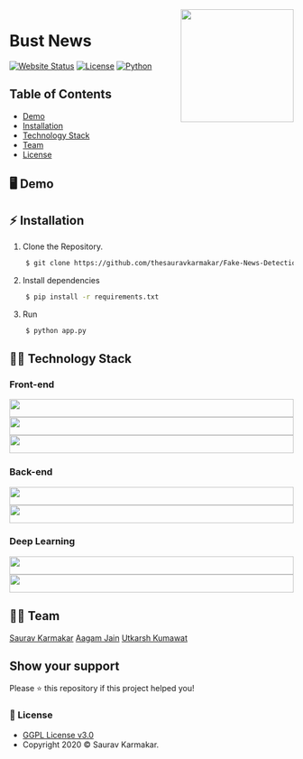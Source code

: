 <a href="https://bustnews.herokuapp.com/">
	<img src="https://github.com/thesauravkarmakar/Fake-News-Detection/blob/master/static/assets/Bust%20News%20Logo.png" align="right" width="200" height="200"/>
</a>

Bust News
======================
[![Website Status](https://img.shields.io/website-up-down-green-red/http/shields.io.svg)](https://status.heroku.com/) 
[![License](https://img.shields.io/badge/License-GPLv3-blue.svg)](https://github.com/thesauravkarmakar/Fake-News-Detection/blob/master/LICENSE)  [![Python](https://img.shields.io/badge/python-v3.7.7-green)]()  


## Table of Contents
- [Demo](#demo)
- [Installation](#installation)
- [Technology Stack](#technology-stack)
- [Team](#team)
- [License](#license)

## 🖥️ Demo

## :zap: Installation

1. Clone the Repository.
```bash
    $ git clone https://github.com/thesauravkarmakar/Fake-News-Detection
 ```
2. Install dependencies 
```bash
    $ pip install -r requirements.txt
 ```
3. Run 
```bash
    $ python app.py
 ```	
## :man_technologist: Technology Stack

### Front-end 
<p float="left">
    <img src="https://cdn.worldvectorlogo.com/logos/html5.svg" width="32" height="32" style="width:100%">
    <img src="https://cdn.worldvectorlogo.com/logos/css3.svg"  width="32" height="32" style="width:100%">
    <img src="https://cdn.worldvectorlogo.com/logos/javascript.svg"  width="32" height="32" style="width:100%">
    
</p>

### Back-end
<p float="left">
    <img src="https://cdn.worldvectorlogo.com/logos/python-4.svg" width="32" height="32" style="width:100%">
    <img src="https://cdn.worldvectorlogo.com/logos/flask.svg" width="32" height="32" style="width:100%">
</p>

### Deep Learning
<p float="left">
    <img src="https://cdn.worldvectorlogo.com/logos/tensorflow-2.svg" width="32" height="32" style="width:100%">
    <img src="https://i2.wp.com/clay-atlas.com/wp-content/uploads/2019/08/python_nltk.png?resize=592%2C644&ssl=1" width="32" height="32" style="width:100%">
</p>

## :man_in_tuxedo: Team
[Saurav Karmakar](https://www.linkedin.com/in/sauravkarmakar/)
[Aagam Jain](https://www.linkedin.com/in/aagam-jain-b5760619a/)
[Utkarsh Kumawat](https://www.linkedin.com/in/utkarsh-kumawat-86094816b/)

## Show your support

Please ⭐️ this repository if this project helped you!

### :pencil: License

- [GGPL License v3.0](https://github.com/thesauravkarmakar/Fake-News-Detection/blob/master/LICENSE) 
- Copyright 2020 :copyright: Saurav Karmakar.

